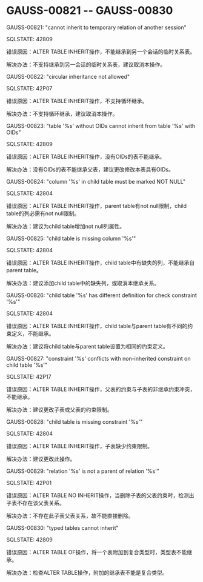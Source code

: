 # GAUSS-00821 -- GAUSS-00830<a name="ZH-CN_TOPIC_0302073554"></a>

GAUSS-00821: "cannot inherit to temporary relation of another session"

SQLSTATE: 42809

错误原因：ALTER TABLE INHERIT操作，不能继承到另一个会话的临时关系表。

解决办法：不支持继承到另一会话的临时关系表，建议取消本操作。

GAUSS-00822: "circular inheritance not allowed"

SQLSTATE: 42P07

错误原因：ALTER TABLE INHERIT操作，不支持循环继承。

解决办法：不支持循环继承，建议取消本操作。

GAUSS-00823: "table '%s' without OIDs cannot inherit from table '%s' with OIDs"

SQLSTATE: 42809

错误原因：ALTER TABLE INHERIT操作，没有OIDs的表不能继承。

解决办法：没有OIDs的表不能继承父表，建议更改修改本表具有OIDs。

GAUSS-00824: "column '%s' in child table must be marked NOT NULL"

SQLSTATE: 42804

错误原因：ALTER TABLE INHERIT操作，parent table有not null限制，child table的列必需有not null限制。

解决办法：建议为child table增加not null列属性。

GAUSS-00825: "child table is missing column '%s'"

SQLSTATE: 42804

错误原因：ALTER TABLE INHERIT操作，child table中有缺失的列，不能继承自parent table。

解决办法：建议添加child table中的缺失列，或取消本继承关系。

GAUSS-00826: "child table '%s' has different definition for check constraint '%s'"

SQLSTATE: 42804

错误原因：ALTER TABLE INHERIT操作，child table与parent table有不同的约束定义，不能继承。

解决办法：建议将child table与parent table设置为相同的约束定义。

GAUSS-00827: "constraint '%s' conflicts with non-inherited constraint on child table '%s'"

SQLSTATE: 42P17

错误原因：ALTER TABLE INHERIT操作，父表的约束与子表的非继承约束冲突，不能继承。

解决办法：建议更改子表或父表的约束限制。

GAUSS-00828: "child table is missing constraint '%s'"

SQLSTATE: 42804

错误原因：ALTER TABLE INHERIT操作，子表缺少约束限制。

解决办法：建议更改此操作。

GAUSS-00829: "relation '%s' is not a parent of relation '%s'"

SQLSTATE: 42P01

错误原因：ALTER TABLE NO INHERIT操作，当删除子表的父表约束时，检测出子表不存在该父表关系。

解决办法：不存在此子表父表关系，故不能直接删除。

GAUSS-00830: "typed tables cannot inherit"

SQLSTATE: 42809

错误原因：ALTER TABLE OF操作，将一个表附加到复合类型时，类型表不能继承。

解决办法：检查ALTER TABLE操作，附加的继承表不能是复合类型。
